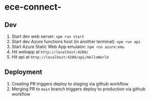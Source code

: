 # ece-connect-

## Dev

1. Start dev web server: `npm run start`
1. Start dev Azure functions host (in another terminal): `npm run api`
1. Start Azure Static Web App emulator: `npm run azure:emu`
1. Hit webapp at `http://localhost:4280/`
1. Hit api at `http://localhost:4280/api/HelloWorld`

## Deployment

1. Creating PR triggers deploy to staging via github workflow
1. Merging PR to `main` branch triggers deploy to production via github workflow
